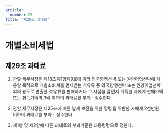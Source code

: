 ```yaml
---
article:
  number: 29
title: "제29조 과태료"
---
```

# 개별소비세법

## 제29조 과태료

1. 관할 세무서장은 제18조제1항제9호에 따라 외국항행선박 또는 원양어업선박에 사용할 목적으로 개별소비세를 면제받는 석유류 중 외국항행선박 또는 원양어업선박 외의 용도로 반출한 석유류를 판매하거나 그 사실을 알면서 취득한 자에게 판매가액 또는 취득가액의 3배 이하의 과태료를 부과ㆍ징수한다.

2. 관할 세무서장은 제25조에 따른 납세 보전을 위한 명령을 위반한 자에게 2천만원 이하의 과태료를 부과ㆍ징수한다.

3. 제1항 및 제2항에 따른 과태료의 부과기준은 대통령령으로 정한다.
